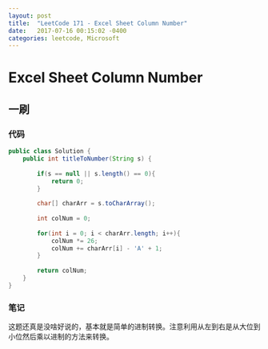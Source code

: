 ```yaml
---
layout: post
title:  "LeetCode 171 - Excel Sheet Column Number"
date:   2017-07-16 00:15:02 -0400
categories: leetcode, Microsoft
---
```


# Excel Sheet Column Number

## 一刷

### 代码

```java
public class Solution {
    public int titleToNumber(String s) {
        
        if(s == null || s.length() == 0){
            return 0;
        }
        
        char[] charArr = s.toCharArray();
        
        int colNum = 0;
        
        for(int i = 0; i < charArr.length; i++){
            colNum *= 26;
            colNum += charArr[i] - 'A' + 1;
        }
        
        return colNum;
    }
}
```

### 笔记

这题还真是没啥好说的，基本就是简单的进制转换。注意利用从左到右是从大位到小位然后乘以进制的方法来转换。